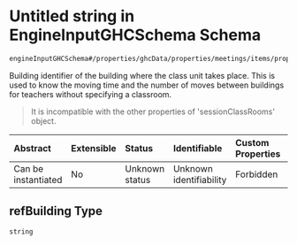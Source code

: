 # Untitled string in EngineInputGHCSchema Schema

```txt
engineInputGHCSchema#/properties/ghcData/properties/meetings/items/properties/refBuilding
```

Building identifier of the building where the class unit takes place. This is used to know the moving time and the number of moves between buildings for teachers without specifying a classroom.

> It is incompatible with the other properties of 'sessionClassRooms' object.

| Abstract            | Extensible | Status         | Identifiable            | Custom Properties | Additional Properties | Access Restrictions | Defined In                                                        |
| :------------------ | :--------- | :------------- | :---------------------- | :---------------- | :-------------------- | :------------------ | :---------------------------------------------------------------- |
| Can be instantiated | No         | Unknown status | Unknown identifiability | Forbidden         | Allowed               | none                | [ghc.schema.json*](../out/ghc.schema.json "open original schema") |

## refBuilding Type

`string`
